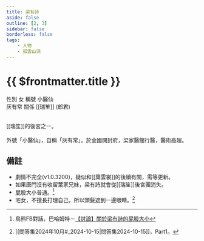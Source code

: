 ```yaml
---
title: 梁有詩
aside: false
outline: [2, 3]
sidebar: false
borderless: false
tags:
    - 人物
    - 孤雲山派
---
```


# {{ $frontmatter.title }}

<ChTabs position="bottom">
	<ChTab title="梁有詩">
		<Ch src='/images/characters/special830/normal.png' position='right'/>
		<ChName nameZh='梁有詩' nameEn='Liang You Shi' position='right' />
		<ChTable>
			<ChTr>
				<ChTd isTitle=true>
					性別
				</ChTd>
				<ChTd>
					女
				</ChTd>
			</ChTr>
			<ChTr>
				<ChTd isTitle=true>
					稱號
				</ChTd>
				<ChTd>
					小醫仙<br>灰有常
				</ChTd>
			</ChTr>
			<ChTr>
				<ChTd isTitle=true position='center'>
					關係
				</ChTd>
			</ChTr>
			<ChTr>
				<ChTd position='center'>
					[[瑞笙]] (郎君)
				</ChTd>
			</ChTr>
		</ChTable>
	</ChTab>
</ChTabs>
<br><br>

[[瑞笙]]的後宮之一。
<br><br>
外號「小醫仙」，自稱「灰有常」。於金國開封府，梁家醫館行醫，醫術高超。

## 備註

- 劇情不完全(v1.0.3200)，疑似和[[葉雲裳]]的後續有關，需等更新。
- 如果唐門沒有收留葉家兄妹，梁有詩就會從[[瑞笙]]後宮團消失。
- 屁股大小普通。[^1]
- 宅女，不擅長打理自己，所以頭髮遮到一邊眼睛。[^2]

[^1]: 鳥熊FB對話，巴哈姆特－[【討論】關於梁有詩的屁股大小](https://forum.gamer.com.tw/C.php?bsn=73317&snA=2528&tnum=2)
[^2]: [[問答集2024年10月#_2024-10-15|問答集2024-10-15]]，Part1。

